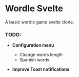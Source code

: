 # Wordle Svelte

A basic wordle game svelte clone.

### TODO:
- **Configuration menu**
  - Change words length
  - Spanish words
  

- **Improve Toast notifications**
